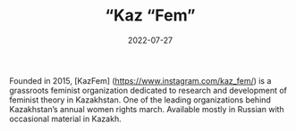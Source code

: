 ﻿---
countries: ["Kazakhstan"]
category: [“Local NGO"]
tags: [“feminism”, “feminist NGO”, “LGBTQ”, “activism”, “civil society”]
dates: [2015-2022]
data_type: [“narratives”, “discourse”, “qualitative”] 
title: [“Kaz “Fem”]
date: [2022-07-27]
language: [“Russian”, “Kazakh”]
description: [Grassroots feminist organization dedicated to research and development of feminist theory in Kazakhstan.]
---

Founded in 2015, [KazFem] (https://www.instagram.com/kaz_fem/) is a grassroots feminist organization dedicated to research and development of feminist theory in Kazakhstan. One of the leading organizations behind Kazakhstan’s annual women rights march. Available mostly in Russian with occasional material in Kazakh.
